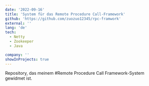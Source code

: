 ```yaml
---
date: '2022-09-16'
title: 'System für das Remote Procedure Call-Framework'
github: 'https://github.com/zuozuo12345/rpc-framwork'
external: ''
lang: 'de'
tech:
  - Netty
  - Zookeeper
  - Java

company: ''
showInProjects: true
---
```

Repository, das meinem #Remote Procedure Call Framework-System gewidmet ist.
